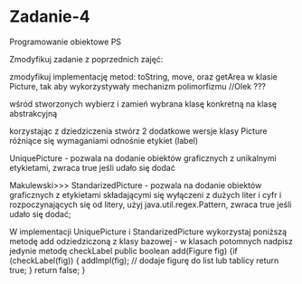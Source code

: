 # Zadanie-4
Programowanie obiektowe PS

Zmodyfikuj zadanie z poprzednich zajęć:

zmodyfikuj implementację metod: toString, move, oraz getArea w klasie Picture, tak aby wykorzystywały mechanizm polimorfizmu //Olek ???

wśród stworzonych wybierz i zamień wybrana klasę konkretną na klasę abstrakcyjną

korzystając z dziedziczenia stwórz 2 dodatkowe wersje klasy Picture różniące się wymaganiami odnośnie etykiet (label)

UniquePicture - pozwala na dodanie obiektów graficznych z unikalnymi etykietami, zwraca true jeśli udało się dodać

Makulewski>>>        StandarizedPicture - pozwala na dodanie obiektów graficznych z etykietami składającymi się wyłączeni z dużych liter i cyfr i rozpoczynających się od litery, użyj java.util.regex.Pattern, zwraca true jeśli udało się dodać;

W implementacji UniquePicture i StandarizedPicture wykorzystaj  poniższą metodę add odziedziczoną z klasy bazowej - w klasach potomnych nadpisz jedynie metodę 
checkLabel
public boolean add(Figure fig) {if (checkLabel(fig)) {
    addImpl(fig); // dodaje figurę do list lub tablicy
    return true;
    }
    return false;
    }
